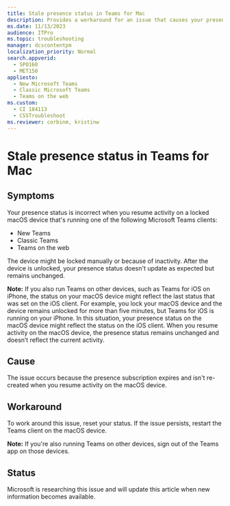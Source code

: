 ```yaml
---
title: Stale presence status in Teams for Mac
description: Provides a workaround for an issue that causes your presence status to be incorrect in Teams on a macOS device. 
ms.date: 11/13/2023
audience: ITPro
ms.topic: troubleshooting
manager: dcscontentpm
localization_priority: Normal
search.appverid: 
  - SPO160
  - MET150
appliesto: 
  - New Microsoft Teams
  - Classic Microsoft Teams
  - Teams on the web
ms.custom: 
  - CI 184113
  - CSSTroubleshoot
ms.reviewer: corbinm, kristinw
---
```


# Stale presence status in Teams for Mac

## Symptoms

Your presence status is incorrect when you resume activity on a locked macOS device that's running one of the following Microsoft Teams clients:

- New Teams
- Classic Teams
- Teams on the web

The device might be locked manually or because of inactivity. After the device is unlocked, your presence status doesn't update as expected but remains unchanged.

**Note:** If you also run Teams on other devices, such as Teams for iOS on iPhone, the status on your macOS device might reflect the last status that was set on the iOS client. For example, you lock your macOS device and the device remains unlocked for more than five minutes, but Teams for iOS is running on your iPhone. In this situation, your presence status on the macOS device might reflect the status on the iOS client. When you resume activity on the macOS device, the presence status remains unchanged and doesn’t reflect the current activity.

## Cause

The issue occurs because the presence subscription expires and isn't re-created when you resume activity on the macOS device.

## Workaround

To work around this issue, reset your status. If the issue persists, restart the Teams client on the macOS device.

**Note:** If you're also running Teams on other devices, sign out of the Teams app on those devices.

## Status

Microsoft is researching this issue and will update this article when new information becomes available.
